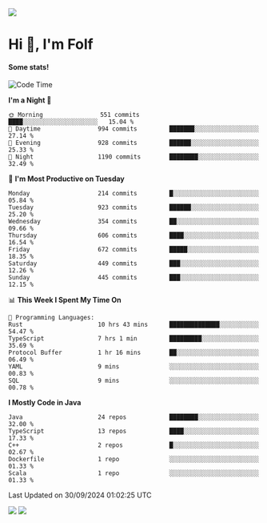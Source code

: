 <img src="https://komarev.com/ghpvc/?username=itsfolf"/>
<h1>Hi 👋, I'm Folf</h1>


#### Some stats!
<!--START_SECTION:waka-->
![Code Time](http://img.shields.io/badge/Code%20Time-2%2C363%20hrs%207%20mins-blue)

**I'm a Night 🦉** 

```text
🌞 Morning                551 commits         ████░░░░░░░░░░░░░░░░░░░░░   15.04 % 
🌆 Daytime                994 commits         ███████░░░░░░░░░░░░░░░░░░   27.14 % 
🌃 Evening                928 commits         ██████░░░░░░░░░░░░░░░░░░░   25.33 % 
🌙 Night                  1190 commits        ████████░░░░░░░░░░░░░░░░░   32.49 % 
```
📅 **I'm Most Productive on Tuesday** 

```text
Monday                   214 commits         █░░░░░░░░░░░░░░░░░░░░░░░░   05.84 % 
Tuesday                  923 commits         ██████░░░░░░░░░░░░░░░░░░░   25.20 % 
Wednesday                354 commits         ██░░░░░░░░░░░░░░░░░░░░░░░   09.66 % 
Thursday                 606 commits         ████░░░░░░░░░░░░░░░░░░░░░   16.54 % 
Friday                   672 commits         █████░░░░░░░░░░░░░░░░░░░░   18.35 % 
Saturday                 449 commits         ███░░░░░░░░░░░░░░░░░░░░░░   12.26 % 
Sunday                   445 commits         ███░░░░░░░░░░░░░░░░░░░░░░   12.15 % 
```


📊 **This Week I Spent My Time On** 

```text
💬 Programming Languages: 
Rust                     10 hrs 43 mins      ██████████████░░░░░░░░░░░   54.47 % 
TypeScript               7 hrs 1 min         █████████░░░░░░░░░░░░░░░░   35.69 % 
Protocol Buffer          1 hr 16 mins        ██░░░░░░░░░░░░░░░░░░░░░░░   06.49 % 
YAML                     9 mins              ░░░░░░░░░░░░░░░░░░░░░░░░░   00.83 % 
SQL                      9 mins              ░░░░░░░░░░░░░░░░░░░░░░░░░   00.78 % 
```

**I Mostly Code in Java** 

```text
Java                     24 repos            ████████░░░░░░░░░░░░░░░░░   32.00 % 
TypeScript               13 repos            ████░░░░░░░░░░░░░░░░░░░░░   17.33 % 
C++                      2 repos             █░░░░░░░░░░░░░░░░░░░░░░░░   02.67 % 
Dockerfile               1 repo              ░░░░░░░░░░░░░░░░░░░░░░░░░   01.33 % 
Scala                    1 repo              ░░░░░░░░░░░░░░░░░░░░░░░░░   01.33 % 
```




 Last Updated on 30/09/2024 01:02:25 UTC
<!--END_SECTION:waka-->
<a src="https://discord.com/users/1090088995976925305"><img src="https://lanyard-profile-readme.vercel.app/api/1090088995976925305"/></a></td> 
<img src="https://hit.yhype.me/github/profile?user_id=9268058"/>

